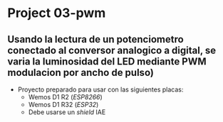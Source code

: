 #   Project 03-pwm
##  Usando la lectura de un potenciometro conectado al conversor analogico a digital, se varia la luminosidad del LED mediante PWM modulacion por ancho de pulso)

- Proyecto preparado para usar con las siguientes placas:
    - Wemos D1 R2   (_ESP8266_)
    - Wemos D1 R32  (_ESP32_)
    - Debe usarse un _shield_ IAE


